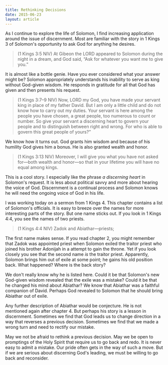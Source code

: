 ```yaml
---
title: Rethinking Decisions
date: 2015-06-23
layout: article
---
```

 
As I continue to explore the life of Solomon, I find increasing application around the issue of discernment. Most are familiar with the story in 1 Kings 3 of Solomon's opportunity to ask God for anything he desires. 

>(1 Kings 3:5 NIV) At Gibeon the LORD appeared to Solomon during the night in a dream, and God said, “Ask for whatever you want me to give you.”

It is almost like a bottle genie. Have you ever considered what your answer might be? Solomon appropriately understands his inability to serve as king without God-given wisdom. He responds in gratitude for all that God has given and then presents his request.

>(1 Kings 3:7–9 NIV) Now, LORD my God, you have made your servant king in place of my father David. But I am only a little child and do not know how to carry out my duties. Your servant is here among the people you have chosen, a great people, too numerous to count or number. So give your servant a discerning heart to govern your people and to distinguish between right and wrong. For who is able to govern this great people of yours?”

We know how it turns out. God grants him wisdom and because of his humility God gives him a bonus. He is also granted wealth and honor.

>(1 Kings 3:13 NIV) Moreover, I will give you what you have not asked for—both wealth and honor—so that in your lifetime you will have no equal among kings.

This is a cool story. I especially like the phrase *a discerning heart* in Solomon's request. It is less about political savvy and more about hearing the voice of God. Discernment is a continual process and Solomon knows he will need the ongoing voice of God in his life.

I was working today on a sermon from 1 Kings 4. This chapter contains a list of Solomon's officials. It is easy to breeze over the names for more interesting parts of the story. But one name sticks out. If you look in 1 Kings 4:4, you see the names of two priests.

>(1 Kings 4:4 NIV) Zadok and Abiathar—priests;

The first name makes sense. If you read chapter 2, you might remember that Zadok was appointed priest when Solomon exiled the traitor priest who joined his brother Adonijah in a attempt to gain the throne. Yet if you look closely you see that the second name *is* the traitor priest. Apparently, Solomon brings him out of exile at some point; he gains his old position back. What happened? Where is the back story?

We don't really know why he is listed here. Could it be that Solomon's new God-given wisdom revealed that the exile was a mistake? Could it be that he changed his mind about Abiathar? We know that Abiathar was a faithful companion of David. Perhaps God revealed to Solomon that he should bring Abiathar out of exile.

Any further description of Abiathar would be conjecture. He is not mentioned again after chapter 4. But perhaps his story is a lesson in discernment. Sometimes we find that God leads us to change direction in a way that reverses a previous decision. Sometimes we find that we made a wrong turn and need to rectify our mistake. 

May we not be afraid to rethink a previous decision. May we be open to promptings of the Holy Spirit that require us to go back and redo. It is never easy to admit a mistake. Our pride often gets in the way of such a move. But if we are serious about discerning God's leading, we must be willing to go back and reconsider.

